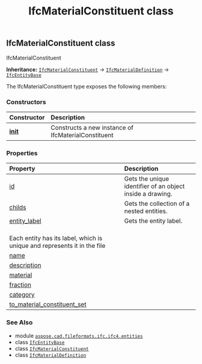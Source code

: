 ﻿---
title: IfcMaterialConstituent class
second_title: Aspose.CAD for Python via .NET API References
description: 
type: docs
weight: 3580
url: /python-net/aspose.cad.fileformats.ifc.ifc4.entities/ifcmaterialconstituent/
is_root: false
---

## IfcMaterialConstituent class

IfcMaterialConstituent



**Inheritance:** [`IfcMaterialConstituent`](/cad/python-net/aspose.cad.fileformats.ifc.ifc4.entities/ifcmaterialconstituent) → 
[`IfcMaterialDefinition`](/cad/python-net/aspose.cad.fileformats.ifc.ifc4.entities/ifcmaterialdefinition) → 
[`IfcEntityBase`](/cad/python-net/aspose.cad.fileformats.ifc/ifcentitybase)



The IfcMaterialConstituent type exposes the following members:

### Constructors
| Constructor | Description |
| :- | :- |
| [__init__](/cad/python-net/aspose.cad.fileformats.ifc.ifc4.entities/ifcmaterialconstituent/__init__/#) | Constructs a new instance of IfcMaterialConstituent |


### Properties
| Property | Description |
| :- | :- |
| [id](/cad/python-net/aspose.cad.fileformats.ifc.ifc4.entities/ifcmaterialconstituent/id) | Gets the unique identifier of an object inside a drawing. |
| [childs](/cad/python-net/aspose.cad.fileformats.ifc.ifc4.entities/ifcmaterialconstituent/childs) | Gets the collection of a nested entities. |
| [entity_label](/cad/python-net/aspose.cad.fileformats.ifc.ifc4.entities/ifcmaterialconstituent/entity_label) | Gets the entity label.<br/>Each entity has its label, which is unique and represents it in the file |
| [name](/cad/python-net/aspose.cad.fileformats.ifc.ifc4.entities/ifcmaterialconstituent/name) |  |
| [description](/cad/python-net/aspose.cad.fileformats.ifc.ifc4.entities/ifcmaterialconstituent/description) |  |
| [material](/cad/python-net/aspose.cad.fileformats.ifc.ifc4.entities/ifcmaterialconstituent/material) |  |
| [fraction](/cad/python-net/aspose.cad.fileformats.ifc.ifc4.entities/ifcmaterialconstituent/fraction) |  |
| [category](/cad/python-net/aspose.cad.fileformats.ifc.ifc4.entities/ifcmaterialconstituent/category) |  |
| [to_material_constituent_set](/cad/python-net/aspose.cad.fileformats.ifc.ifc4.entities/ifcmaterialconstituent/to_material_constituent_set) |  |



### See Also
* module [`aspose.cad.fileformats.ifc.ifc4.entities`](..)
* class [`IfcEntityBase`](/cad/python-net/aspose.cad.fileformats.ifc/ifcentitybase)
* class [`IfcMaterialConstituent`](/cad/python-net/aspose.cad.fileformats.ifc.ifc4.entities/ifcmaterialconstituent)
* class [`IfcMaterialDefinition`](/cad/python-net/aspose.cad.fileformats.ifc.ifc4.entities/ifcmaterialdefinition)

